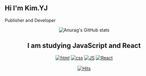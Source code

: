## Hi I'm Kim.YJ 
Publisher and Developer

<div align=center>

![Anurag's GitHub stats](https://github-readme-stats.vercel.app/api?username=KYJ0206&show_icons=true&theme=radical)
 
## I am studying JavaScript and React <br>

[![html](https://img.shields.io/badge/Html-E34F26?style=flat-square&logo=Html5&logoColor=white)](https://github.com/KYJ0206/JavaScript_practice)
[![css](https://img.shields.io/badge/CSS-1572B6?style=flat-square&logo=CSS3&logoColor=white)](https://github.com/KYJ0206/Publishing) 
[![JS](https://img.shields.io/badge/JavaScript-F7DF1E?style=flat-square&logo=JavaScript&logoColor=black)](https://github.com/KYJ0206/React_Project) 
[![React](https://img.shields.io/badge/React%20-61DAFB?style=flat-square&logo=React&logoColor=black)](https://github.com/KYJ0206/React_Project)<br><br>
[![Hits](https://hits.seeyoufarm.com/api/count/incr/badge.svg?url=https%3A%2F%2Fgithub.com%2Fzzsza)](https://hits.seeyoufarm.com) 
<!-- 
[![styled Badge](https://img.shields.io/badge/StyledComponents-DB7093?style=flat-square&logo=styled-components&logoColor=white)]()<br>
[![Java](https://img.shields.io/badge/Java-007396?style=flat-square&logo=Java&logoColor=white)]()
[![Spring](https://img.shields.io/badge/Spring-6DB33F?style=flat-square&logo=Spring&logoColor=white)]()
[![Oracle DB](https://img.shields.io/badge/Oracle-F80000?style=flat-square&logo=oracle&logoColor=white)]() 
-->
</div>
